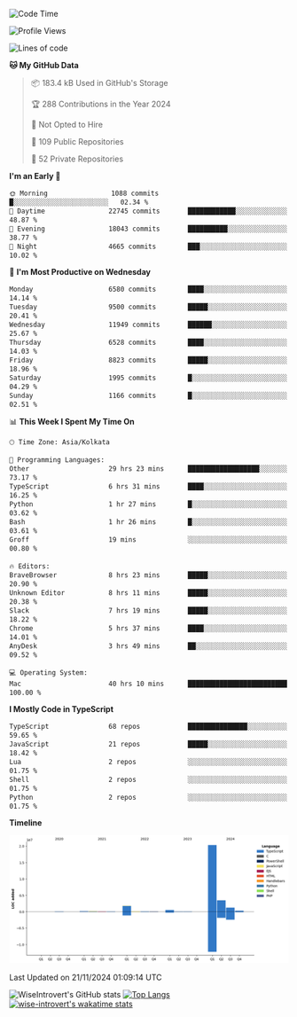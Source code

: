 <!--START_SECTION:waka-->
![Code Time](http://img.shields.io/badge/Code%20Time-1%2C871%20hrs%2052%20mins-blue)

![Profile Views](http://img.shields.io/badge/Profile%20Views-3-blue)

![Lines of code](https://img.shields.io/badge/From%20Hello%20World%20I%27ve%20Written-28.2%20million%20lines%20of%20code-blue)

**🐱 My GitHub Data** 

> 📦 183.4 kB Used in GitHub's Storage 
 > 
> 🏆 288 Contributions in the Year 2024
 > 
> 🚫 Not Opted to Hire
 > 
> 📜 109 Public Repositories 
 > 
> 🔑 52 Private Repositories 
 > 
**I'm an Early 🐤** 

```text
🌞 Morning                1088 commits        █░░░░░░░░░░░░░░░░░░░░░░░░   02.34 % 
🌆 Daytime                22745 commits       ████████████░░░░░░░░░░░░░   48.87 % 
🌃 Evening                18043 commits       ██████████░░░░░░░░░░░░░░░   38.77 % 
🌙 Night                  4665 commits        ███░░░░░░░░░░░░░░░░░░░░░░   10.02 % 
```
📅 **I'm Most Productive on Wednesday** 

```text
Monday                   6580 commits        ████░░░░░░░░░░░░░░░░░░░░░   14.14 % 
Tuesday                  9500 commits        █████░░░░░░░░░░░░░░░░░░░░   20.41 % 
Wednesday                11949 commits       ██████░░░░░░░░░░░░░░░░░░░   25.67 % 
Thursday                 6528 commits        ████░░░░░░░░░░░░░░░░░░░░░   14.03 % 
Friday                   8823 commits        █████░░░░░░░░░░░░░░░░░░░░   18.96 % 
Saturday                 1995 commits        █░░░░░░░░░░░░░░░░░░░░░░░░   04.29 % 
Sunday                   1166 commits        █░░░░░░░░░░░░░░░░░░░░░░░░   02.51 % 
```


📊 **This Week I Spent My Time On** 

```text
🕑︎ Time Zone: Asia/Kolkata

💬 Programming Languages: 
Other                    29 hrs 23 mins      ██████████████████░░░░░░░   73.17 % 
TypeScript               6 hrs 31 mins       ████░░░░░░░░░░░░░░░░░░░░░   16.25 % 
Python                   1 hr 27 mins        █░░░░░░░░░░░░░░░░░░░░░░░░   03.62 % 
Bash                     1 hr 26 mins        █░░░░░░░░░░░░░░░░░░░░░░░░   03.61 % 
Groff                    19 mins             ░░░░░░░░░░░░░░░░░░░░░░░░░   00.80 % 

🔥 Editors: 
BraveBrowser             8 hrs 23 mins       █████░░░░░░░░░░░░░░░░░░░░   20.90 % 
Unknown Editor           8 hrs 11 mins       █████░░░░░░░░░░░░░░░░░░░░   20.38 % 
Slack                    7 hrs 19 mins       █████░░░░░░░░░░░░░░░░░░░░   18.22 % 
Chrome                   5 hrs 37 mins       ████░░░░░░░░░░░░░░░░░░░░░   14.01 % 
AnyDesk                  3 hrs 49 mins       ██░░░░░░░░░░░░░░░░░░░░░░░   09.52 % 

💻 Operating System: 
Mac                      40 hrs 10 mins      █████████████████████████   100.00 % 
```

**I Mostly Code in TypeScript** 

```text
TypeScript               68 repos            ███████████████░░░░░░░░░░   59.65 % 
JavaScript               21 repos            █████░░░░░░░░░░░░░░░░░░░░   18.42 % 
Lua                      2 repos             ░░░░░░░░░░░░░░░░░░░░░░░░░   01.75 % 
Shell                    2 repos             ░░░░░░░░░░░░░░░░░░░░░░░░░   01.75 % 
Python                   2 repos             ░░░░░░░░░░░░░░░░░░░░░░░░░   01.75 % 
```



**Timeline**

![Lines of Code chart](https://raw.githubusercontent.com/wise-introvert/wise-introvert/master/assets/bar_graph.png)


 Last Updated on 21/11/2024 01:09:14 UTC
<!--END_SECTION:waka-->

![WiseIntrovert's GitHub stats](https://github-readme-stats.vercel.app/api?username=wise-introvert&count_private=true&show_icons=true)
[![Top Langs](https://github-readme-stats.vercel.app/api/top-langs/?username=wise-introvert&langs_count=10)](https://github.com/anuraghazra/github-readme-stats)
[![wise-introvert's wakatime stats](https://github-readme-stats.vercel.app/api/wakatime?username=wiseintrovert)](https://github.com/anuraghazra/github-readme-stats)
